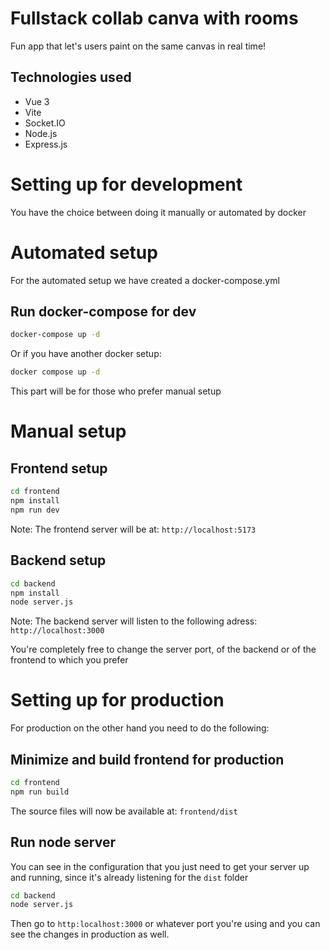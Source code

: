 # Fullstack collab canva with rooms

Fun app that let's users paint on the same canvas in real time!

## Technologies used

- Vue 3
- Vite
- Socket.IO
- Node.js
- Express.js

# Setting up for development

You have the choice between doing it manually or automated by docker

# Automated setup
For the automated setup we have created a docker-compose.yml

## Run docker-compose for dev

```sh
docker-compose up -d
```

Or if you have another docker setup:

```sh
docker compose up -d
```

This part will be for those who prefer manual setup

# Manual setup

## Frontend setup
```sh
cd frontend
npm install
npm run dev
```
Note: The frontend server will be at: `http://localhost:5173`

## Backend setup

```sh
cd backend
npm install
node server.js
```
Note: The backend server will listen to the following adress: `http://localhost:3000`

You're completely free to change the server port, of the backend or of the frontend to which you prefer


# Setting up for production

For production on the other hand you need to do the following:

## Minimize and build frontend for production

```sh
cd frontend
npm run build
```
The source files will now be available at: `frontend/dist`

## Run node server

You can see in the configuration that you just need to get your server up and running, since it's already listening for the `dist` folder

```sh
cd backend
node server.js
```

Then go to `http:localhost:3000` or whatever port you're using and you can see the changes in production as well.
